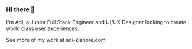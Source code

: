 ### Hi there 👋

I'm Adi, a Junior Full Stack Engineer and UI/UX Designer looking to create world class user experiences.

See more of my work at adi-kishore.com

